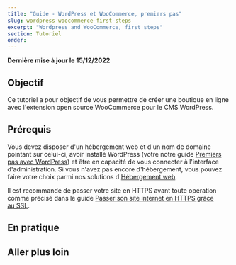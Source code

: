 ```yaml
---
title: "Guide - WordPress et WooCommerce, premiers pas"
slug: wordpress-woocommerce-first-steps
excerpt: "Wordpress and WooCommerce, first steps"
section: Tutoriel
order: 
---
```


**Dernière mise à jour le 15/12/2022**

## Objectif

Ce tutoriel a pour objectif de vous permettre de créer une boutique en ligne avec l'extension open source WooCommerce pour le CMS WordPress. 

## Prérequis

Vous devez disposer d'un hébergement web et d'un nom de domaine pointant sur celui-ci, avoir installé WordPress (votre notre guide [Premiers pas avec WordPress](https://ovhcloud.com/)) et être en capacité de vous connecter à l'interface d'administration.
Si vous n'avez pas encore d'hébergement, vous pouvez faire votre choix parmi nos solutions d'[Hébergement web](https://www.ovhcloud.com/fr/web-hosting/).

Il est recommandé de passer votre site en HTTPS avant toute opération comme précisé dans le guide [Passer son site internet en HTTPS grâce au SSL](https://docs.ovh.com/fr/hosting/passer-site-internet-https-ssl/).

## En pratique

## Aller plus loin
